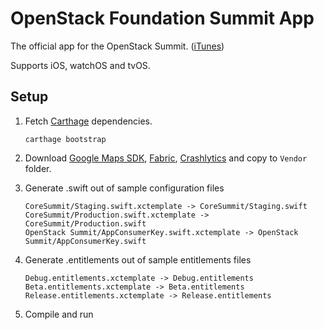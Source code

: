 # OpenStack Foundation Summit App

The official app for the OpenStack Summit. ([iTunes](https://itunes.apple.com/us/app/openstack-foundation-summit/id1071261846?mt=8))

Supports iOS, watchOS and tvOS.

## Setup

1. Fetch [Carthage](https://github.com/Carthage/Carthage) dependencies.

	```
	carthage bootstrap
	```
2. Download [Google Maps SDK](https://www.gstatic.com/cpdc/aa3052925ceeea2d-GoogleMaps-1.13.2.tar.gz), [Fabric](https://kit-downloads.fabric.io/cocoapods/fabric/1.6.9/fabric.zip), [Crashlytics](https://kit-downloads.fabric.io/cocoapods/crashlytics/3.8.1/crashlytics.zip) and copy to `Vendor` folder.

3. Generate .swift out of sample configuration files

	```
	CoreSummit/Staging.swift.xctemplate -> CoreSummit/Staging.swift
	CoreSummit/Production.swift.xctemplate -> CoreSummit/Production.swift
	OpenStack Summit/AppConsumerKey.swift.xctemplate -> OpenStack Summit/AppConsumerKey.swift
	```

3. Generate .entitlements out of sample entitlements files

	```
	Debug.entitlements.xctemplate -> Debug.entitlements
	Beta.entitlements.xctemplate -> Beta.entitlements
	Release.entitlements.xctemplate -> Release.entitlements
	```
4. Compile and run
